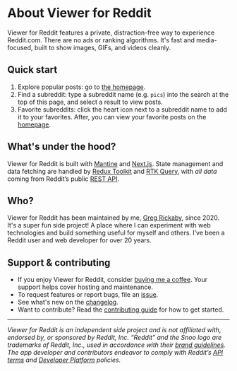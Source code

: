# About Viewer for Reddit

Viewer for Reddit features a private, distraction-free way to experience Reddit.com. There are no ads or ranking algorithms. It's fast and media-focused, built to show images, GIFs, and videos cleanly.

## Quick start

1. Explore popular posts: go to [the homepage](https://reddit-viewer.com).
2. Find a subreddit: type a subreddit name (e.g. `pics`) into the search at the top of this page, and select a result to view posts.
3. Favorite subreddits: click the heart icon next to a subreddit name to add it to your favorites. After, you can view your favorite posts on the [homepage](https://reddit-viewer.com).

## What's under the hood?

Viewer for Reddit is built with [Mantine](https://mantine.dev/) and [Next.js](https://nextjs.org/). State management and data fetching are handled by [Redux Toolkit](https://redux-toolkit.js.org/) and [RTK Query](https://redux-toolkit.js.org/rtk-query/overview), with _all data_ coming from Reddit’s public [REST API](https://www.reddit.com/dev/api).

## Who?

Viewer for Reddit has been maintained by me, [Greg Rickaby](https://gregrickaby.com), since 2020. It's a super fun side project! A place where I can experiment with web technologies and build something useful for myself and others. I’ve been a Reddit user and web developer for over 20 years.

## Support & contributing

- If you enjoy Viewer for Reddit, consider [buying me a coffee](https://www.buymeacoffee.com/gregrickaby). Your support helps cover hosting and maintenance.
- To request features or report bugs, file an [issue](https://github.com/gregrickaby/viewer-for-reddit/issues/new/choose).
- See what's new on the [changelog](https://github.com/gregrickaby/viewer-for-reddit/releases).
- Want to contribute? Read the [contributing guide](https://github.com/gregrickaby/viewer-for-reddit/blob/main/CONTRIBUTING.md) for how to get started.

---

_Viewer for Reddit is an independent side project and is not affiliated with, endorsed by, or sponsored by Reddit, Inc. “Reddit” and the Snoo logo are trademarks of Reddit, Inc., used in accordance with their [brand guidelines](https://redditinc.com/brand). The app developer and contributors endeavor to comply with Reddit’s [API terms](https://redditinc.com/policies/data-api-terms) and [Developer Platform](https://support.reddithelp.com/hc/en-us/articles/14945211791892-Developer-Platform-Accessing-Reddit-Data) policies._
